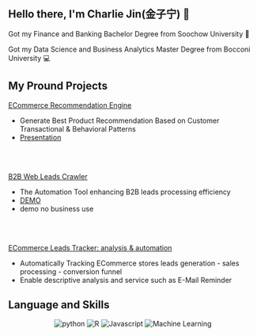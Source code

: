 ## Hello there, I'm Charlie Jin(金子宁) 👋

Got my Finance and Banking Bachelor Degree from Soochow University 🔷

Got my Data Science and Business Analytics Master Degree from Bocconi University 💻

## My Pround Projects
<EcomEngine>
  <a href="https://github.com/ZiningJin/ECom_RecomEngine/">
    <p>ECommerce Recommendation Engine</p>
  </a>
  <ul align="left">
    <li>Generate Best Product Recommendation Based on Customer Transactional & Behavioral Patterns</li>
    <li><a href="https://www.youtube.com/watch?v=yF1Yq3w6E9Q">Presentation</a></li>
  </ul>
</EcomEngine>
<br></br>
<WebCrawler>
  <a href="https://github.com/ZiningJin/WebCrawler/">
    <p>B2B Web Leads Crawler</p>
  </a>
  <ul align="left">
    <li>The Automation Tool enhancing B2B leads processing efficiency</li>
    <li><a href="https://webcrawler-leads.com">DEMO</a></li>
    <li>demo no business use</li>
  </ul>
</WebCrawler>
<br></br>
<EComTracker>
  <a href="https://github.com/ZiningJin/LeadsTracker">
    <p>ECommerce Leads Tracker: analysis & automation</p>
  </a>
  <ul align="left">
    <li>Automatically Tracking ECommerce stores leads generation - sales processing - conversion funnel</li>
    <li>Enable descriptive analysis and service such as E-Mail Reminder</li>
  </ul>
</EComTracker>

## Language and Skills
<p align="center">
  <img src="https://img.shields.io/badge/-python-blue?style=flat-square" alt="python">
  <img src="https://img.shields.io/badge/-R-827a75?style=flat-square" alt="R">
  <img src="https://img.shields.io/badge/-javascript-blue?style=flat-square" alt="Javascript">
  <img src="https://img.shields.io/badge/-Machine%20Learning-171e1c?style=flat-square" alt="Machine Learning">
</p>
